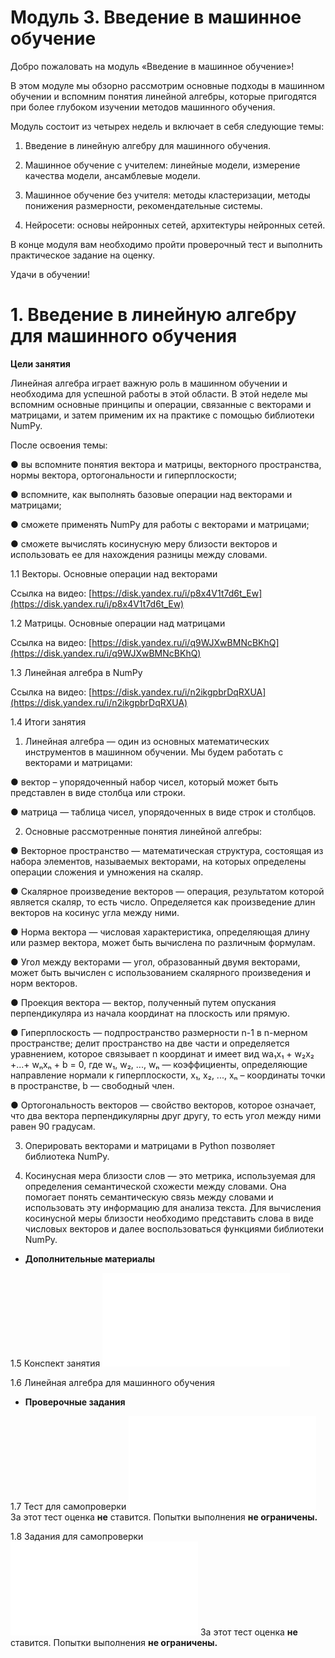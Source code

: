 # **Модуль 3. Введение в машинное обучение**

Добро пожаловать на модуль «Введение в машинное обучение»!

В этом модуле мы обзорно рассмотрим основные подходы в машинном обучении и вспомним понятия линейной алгебры, которые пригодятся при более глубоком изучении методов машинного обучения.

Модуль состоит из четырех недель и включает в себя следующие темы:

1. Введение в линейную алгебру для машинного обучения.

2. Машинное обучение с учителем: линейные модели, измерение качества модели, ансамблевые модели.

3. Машинное обучение без учителя: методы кластеризации, методы понижения размерности, рекомендательные системы.

4. Нейросети: основы нейронных сетей, архитектуры нейронных сетей.

В конце модуля вам необходимо пройти проверочный тест и выполнить практическое задание на оценку. 

Удачи в обучении!


#  1. Введение в линейную алгебру для машинного обучения


**Цели занятия**

Линейная алгебра играет важную роль в машинном обучении и необходима для успешной работы в этой области. В этой неделе мы вспомним основные принципы и операции, связанные с векторами и матрицами, и затем применим их на практике с помощью библиотеки NumPy.

После освоения темы:

● вы вспомните понятия вектора и матрицы, векторного пространства, нормы вектора, ортогональности и гиперплоскости;

● вспомните, как выполнять базовые операции над векторами и матрицами;

● сможете применять NumPy для работы с векторами и матрицами;

● сможете вычислять косинусную меру близости векторов и использовать ее для нахождения разницы между словами.

1.1 Векторы. Основные операции над векторами

Ссылка на видео: [https://disk.yandex.ru/i/p8x4V1t7d6t_Ew](https://disk.yandex.ru/i/p8x4V1t7d6t_Ew)

1.2 Матрицы. Основные операции над матрицами

Ссылка на видео: [https://disk.yandex.ru/i/q9WJXwBMNcBKhQ](https://disk.yandex.ru/i/q9WJXwBMNcBKhQ)

1.3 Линейная алгебра в NumPy

Ссылка на видео: [https://disk.yandex.ru/i/n2ikgpbrDqRXUA](https://disk.yandex.ru/i/n2ikgpbrDqRXUA)

1.4 Итоги занятия
1. Линейная алгебра — один из основных математических инструментов в машинном обучении. Мы будем работать с векторами и матрицами:

● вектор – упорядоченный набор чисел, который может быть представлен в виде столбца или строки. 

● матрица — таблица чисел, упорядоченных в виде строк и столбцов. 

2. Основные рассмотренные понятия линейной алгебры:

● Векторное пространство — математическая структура, состоящая из набора элементов, называемых векторами, на которых определены операции сложения и умножения на скаляр.

● Скалярное произведение векторов — операция, результатом которой является скаляр, то есть число. Определяется как произведение длин векторов на косинус угла между ними. 

● Норма вектора — числовая характеристика, определяющая длину или размер вектора, может быть вычислена по различным формулам. 

● Угол между векторами — угол, образованный двумя векторами, может быть вычислен с использованием скалярного произведения и норм векторов. 

● Проекция вектора — вектор, полученный путем опускания перпендикуляра из начала координат на плоскость или прямую.

● Гиперплоскость — подпространство размерности n-1 в n-мерном пространстве; делит пространство на две части и определяется уравнением, которое связывает n координат и имеет вид wa₁x₁ + w₂x₂ +...+ wₙxₙ + b = 0, где w₁, w₂, ..., wₙ — коэффициенты, определяющие направление нормали к гиперплоскости, x₁, x₂, ..., xₙ – координаты точки в пространстве, b — свободный член.

● Ортогональность векторов — свойство векторов, которое означает, что два вектора перпендикулярны друг другу, то есть угол между ними равен 90 градусам. 

3. Оперировать векторами и матрицами в Python позволяет библиотека NumPy. 

4. Косинусная мера близости слов — это метрика, используемая для определения семантической схожести между словами. Она помогает понять семантическую связь между словами и использовать эту информацию для анализа текста. Для вычисления косинусной меры близости необходимо представить слова в виде числовых векторов и далее воспользоваться функциями библиотеки NumPy.

- **Дополнительные материалы**

1.5 Конспект занятия
![](1.5.%20Конспект%20занятия.pdf)

1.6 Линейная алгебра для машинного обучения
[](assets/numpy_with_word_vectors.ipynb)

- **Проверочные задания**

1.7 Тест для самопроверки
![](1.7%20Тест%20для%20самопроверки.pdf)
За этот тест оценка **не** ставится. Попытки выполнения **не ограничены.**

1.8 Задания для самопроверки
![](1.8%20Задания%20для%20самопроверки.pdf)
За этот тест оценка **не** ставится. Попытки выполнения **не ограничены.**
